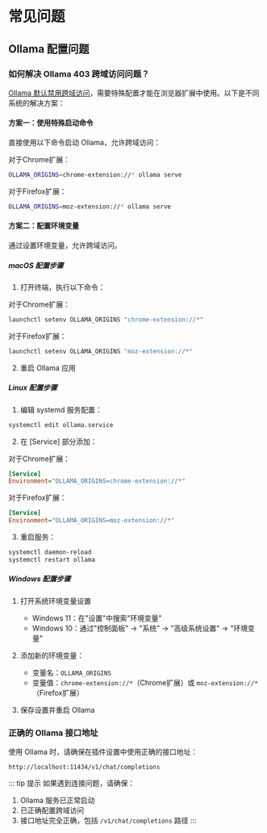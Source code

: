 # 常见问题

## Ollama 配置问题

### 如何解决 Ollama 403 跨域访问问题？

[Ollama 默认禁用跨域访问](https://github.com/ollama/ollama/issues/669)，需要特殊配置才能在浏览器扩展中使用。以下是不同系统的解决方案：

#### 方案一：使用特殊启动命令

直接使用以下命令启动 Ollama，允许跨域访问：

对于Chrome扩展：
```bash
OLLAMA_ORIGINS=chrome-extension://* ollama serve
```

对于Firefox扩展：
```bash
OLLAMA_ORIGINS=moz-extension://* ollama serve
```

#### 方案二：配置环境变量

通过设置环境变量，允许跨域访问。

##### macOS 配置步骤

1. 打开终端，执行以下命令：

对于Chrome扩展：
```bash
launchctl setenv OLLAMA_ORIGINS "chrome-extension://*"
```

对于Firefox扩展：
```bash
launchctl setenv OLLAMA_ORIGINS "moz-extension://*"
```

2. 重启 Ollama 应用

##### Linux 配置步骤

1. 编辑 systemd 服务配置：
```bash
systemctl edit ollama.service
```

2. 在 [Service] 部分添加：

对于Chrome扩展：
```ini
[Service]
Environment="OLLAMA_ORIGINS=chrome-extension://*"
```

对于Firefox扩展：
```ini
[Service]
Environment="OLLAMA_ORIGINS=moz-extension://*"
```

3. 重启服务：
```bash
systemctl daemon-reload
systemctl restart ollama
```

##### Windows 配置步骤

1. 打开系统环境变量设置
   - Windows 11：在"设置"中搜索"环境变量"
   - Windows 10：通过"控制面板" → "系统" → "高级系统设置" → "环境变量"

2. 添加新的环境变量：
   - 变量名：`OLLAMA_ORIGINS`
   - 变量值：`chrome-extension://*`（Chrome扩展）或 `moz-extension://*`（Firefox扩展）

3. 保存设置并重启 Ollama

### 正确的 Ollama 接口地址

使用 Ollama 时，请确保在插件设置中使用正确的接口地址：

```
http://localhost:11434/v1/chat/completions
```

::: tip 提示
如果遇到连接问题，请确保：
1. Ollama 服务已正常启动
2. 已正确配置跨域访问
3. 接口地址完全正确，包括 `/v1/chat/completions` 路径
::: 